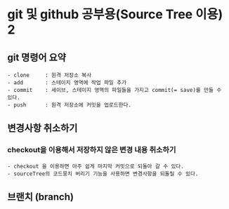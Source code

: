 # git 및 github 공부용(Source Tree 이용) 2

## git 명령어 요약
    - clone     : 원격 저장소 복사
    - add       : 스테이지 영역에 작업 파일 추가
    - commit    : 세이브, 스테이지 영역의 파일들을 가지고 commit(= save)를 만들 수 있다.
    - push      : 원격 저장소에 커밋을 업로드한다.

## 변경사항 취소하기
### checkout을 이용해서 저장하지 않은 변경 내용 취소하기
    - checkout 을 이용하면 아주 쉽게 마지막 커밋으로 되돌아 갈 수 있다.
    - sourceTree의 코드뭉치 버리기 기능을 사용하면 변경사항을 되돌릴 수 있다.

## 브랜치 (branch)